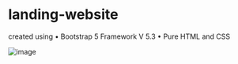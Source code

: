 # landing-website

created using 
• Bootstrap 5 Framework V 5.3
• Pure HTML and CSS

![image](https://github.com/Scratch-io/landing-website/assets/114133634/ad792dec-a59a-45dc-84e5-c683500e68a5)

